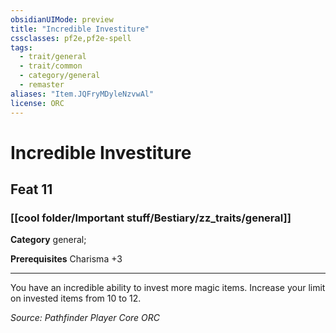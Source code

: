 ```yaml
---
obsidianUIMode: preview
title: "Incredible Investiture"
cssclasses: pf2e,pf2e-spell
tags:
  - trait/general
  - trait/common
  - category/general
  - remaster
aliases: "Item.JQFryMDyleNzvwAl"
license: ORC
---
```

# Incredible Investiture
## Feat 11
### [[cool folder/Important stuff/Bestiary/zz_traits/general]]

**Category** general; 



**Prerequisites** Charisma +3
* * *
You have an incredible ability to invest more magic items. Increase your limit on invested items from 10 to 12.

*Source: Pathfinder Player Core*
*ORC*